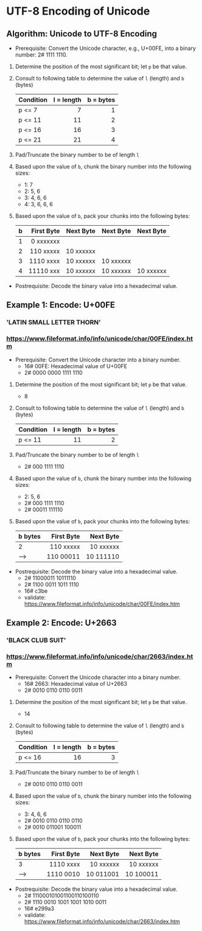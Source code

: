 # UTF-8 Encoding of Unicode

## Algorithm: Unicode to UTF-8 Encoding

*  Prerequisite: Convert the Unicode character, e.g., U+00FE, into a binary number: 2# 1111 1110.
1. Determine the position of the most significant bit; let `p` be that value.
2. Consult to following table to determine the value of `l` (length) and `b` (bytes)

   | Condition | l = length | b = bytes |
   |-----------|-----------:|----------:|
   | p <= 7    |        7   |      1    |
   | p <= 11   |       11   |      2    |
   | p <= 16   |       16   |      3    |
   | p <= 21   |       21   |      4    |
   

3. Pad/Truncate the binary number to be of length `l`
4. Based upon the value of `b`, chunk the binary number into the following sizes:
   - 1: 7
   - 2: 5, 6
   - 3: 4, 6, 6
   - 4: 3, 6, 6, 6

5. Based upon the value of `b`, pack your chunks into the following bytes:

   | b          | First Byte  | Next Byte | Next Byte | Next Byte |
   |------------|------------:|----------:|----------:|-----------|
   | 1          | 0 xxxxxxx   |           |           |           |
   | 2          | 110 xxxxx   | 10 xxxxxx |           |           |
   | 3          | 1110 xxxx   | 10 xxxxxx | 10 xxxxxx |           |
   | 4          | 11110 xxx   | 10 xxxxxx | 10 xxxxxx | 10 xxxxxx |


* Postrequisite: Decode the binary value into a hexadecimal value.


## Example 1: Encode: U+00FE
### 'LATIN SMALL LETTER THORN'
### https://www.fileformat.info/info/unicode/char/00FE/index.htm

* Prerequisite: Convert the Unicode character into a binary number.
  - 16# 00FE:  Hexadecimal value of U+00FE
  - 2#  0000 0000 1111 1110  

1. Determine the position of the most significant bit; let `p` be that value.
   - 8

2. Consult to following table to determine the value of `l` (length) and `b` (bytes)

   | Condition | l = length | b = bytes |
   |-----------|-----------:|----------:|
   | p <= 11   |       11   |      2    |

3. Pad/Truncate the binary number to be of length `l`
   - 2# 000 1111 1110 

4. Based upon the value of `b`, chunk the binary number into the following sizes:
   - 2: 5, 6
   - 2# 000 1111 1110 
   - 2# 00011 111110

5. Based upon the value of `b`, pack your chunks into the following bytes:

   |  b bytes   | First Byte  | Next Byte |
   |------------|------------:|----------:|
   | 2          | 110 xxxxx   | 10 xxxxxx |
   | -->        | 110 00011   | 10 111110 |


* Postrequisite: Decode the binary value into a hexadecimal value.
  - 2# 11000011 10111110
  - 2# 1100 0011 1011 1110
  - 16# c3be
  - validate: https://www.fileformat.info/info/unicode/char/00FE/index.htm


## Example 2: Encode: U+2663
### 'BLACK CLUB SUIT'
### https://www.fileformat.info/info/unicode/char/2663/index.htm

* Prerequisite: Convert the Unicode character into a binary number.
  - 16# 2663:  Hexadecimal value of U+2663
  - 2#  0010 0110 0110 0011

1. Determine the position of the most significant bit; let `p` be that value.
   - 14

2. Consult to following table to determine the value of `l` (length) and `b` (bytes)

   | Condition | l = length | b = bytes |
   |-----------|-----------:|----------:|
   | p <= 16   |       16   |      3    |


3. Pad/Truncate the binary number to be of length `l`
   - 2# 0010 0110 0110 0011

4. Based upon the value of `b`, chunk the binary number into the following sizes:
   - 3: 4, 6, 6
   - 2# 0010 0110 0110 0110
   - 2# 0010 011001 100011


5. Based upon the value of `b`, pack your chunks into the following bytes:

   |  b bytes   | First Byte  | Next Byte | Next Byte |
   |------------|------------:|----------:|----------:|
   | 3          | 1110 xxxx   | 10 xxxxxx | 10 xxxxxx |
   | -->        | 1110 0010   | 10 011001 | 10 100011 |


* Postrequisite: Decode the binary value into a hexadecimal value.
  - 2# 111000101001100110100110
  - 2# 1110 0010 1001 1001 1010 0011
  - 16# e299a3
  - validate: https://www.fileformat.info/info/unicode/char/2663/index.htm







